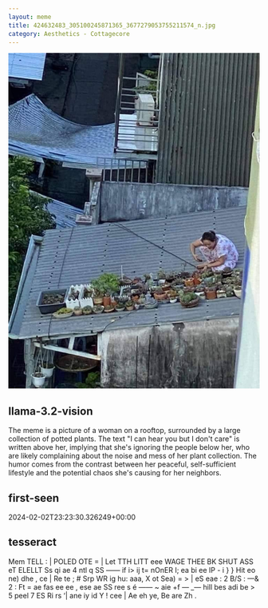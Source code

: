 ```yaml
---
layout: meme
title: 424632483_305100245871365_3677279053755211574_n.jpg
category: Aesthetics - Cottagecore
---
```


<div markdown="0"><a href="424632483_305100245871365_3677279053755211574_n.jpg"><img class="photo" src="424632483_305100245871365_3677279053755211574_n.jpg" /></a>

<h2>llama-3.2-vision</h2>
<p title="Llama-3.2-11B is a really good model that probably gets the visual details right but doesn't understand literary or media references, and often fails to accurately represent the physical arrangement of objects and the implied relationships between the objects.">The meme is a picture of a woman on a rooftop, surrounded by a large collection of potted plants. The text &quot;I can hear you but I don&#x27;t care&quot; is written above her, implying that she&#x27;s ignoring the people below her, who are likely complaining about the noise and mess of her plant collection. The humor comes from the contrast between her peaceful, self-sufficient lifestyle and the potential chaos she&#x27;s causing for her neighbors.</p>

<h2>first-seen</h2>
<p title="Because Git doesn't preserve file modification times, this metadata file contains the file's modification time when it was added to the library.">2024-02-02T23:23:30.326249+00:00</p>

<h2>tesseract</h2>
<p title="Tesseract is often terrible and just gives a lot of nonsense characters, but it used to be the state of the art, and usually it is better at correctly representing text than llama-3.2-vision-11b.">Mem TELL : | POLED OTE = | Let TTH LITT eee WAGE THEE BK SHUT ASS eT ELELLT Ss qi ae 4 ntl q SS —— if i&gt; ij t= nOnER I; ea bi ee IP - i &#125; &#125; Hit eo ne) dhe , ce | Re te ; # Srp WR ig hu: aaa, X ot Sea) = &gt; | eS eae : 2 B/S : —&amp; 2 : Ft = ae fas ee ee , ese ae SS ree s é —— ~ aie +f — _— hill bes adi be &gt; 5 peel 7 ES Ri rs ‘| ane iy id Y ! cee | Ae eh ye, Be are Zh .</p>

</div>

